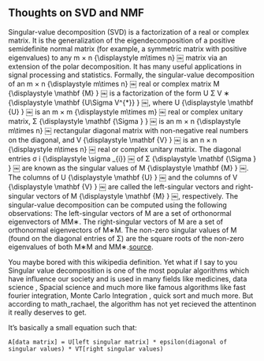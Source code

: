 
## Thoughts on SVD and NMF

Singular-value decomposition (SVD) is a factorization of a real or complex matrix. It is the generalization of the eigendecomposition of a positive semidefinite normal matrix (for example, a symmetric matrix with positive eigenvalues) to any m × n {\displaystyle m\times n} ￼ matrix via an extension of the polar decomposition. It has many useful applications in signal processing and statistics. 
Formally, the singular-value decomposition of an m × n {\displaystyle m\times n} ￼ real or complex matrix M {\displaystyle \mathbf {M} } ￼ is a factorization of the form U Σ V ∗ {\displaystyle \mathbf {U\Sigma V^{*}} } ￼, where U {\displaystyle \mathbf {U} } ￼ is an m × m {\displaystyle m\times m} ￼ real or complex unitary matrix, Σ {\displaystyle \mathbf {\Sigma } } ￼ is an m × n {\displaystyle m\times n} ￼ rectangular diagonal matrix with non-negative real numbers on the diagonal, and V {\displaystyle \mathbf {V} } ￼ is an n × n {\displaystyle n\times n} ￼ real or complex unitary matrix. The diagonal entries σ i {\displaystyle \sigma _{i}} ￼ of Σ {\displaystyle \mathbf {\Sigma } } ￼ are known as the singular values of M {\displaystyle \mathbf {M} } ￼. The columns of U {\displaystyle \mathbf {U} } ￼ and the columns of V {\displaystyle \mathbf {V} } ￼ are called the left-singular vectors and right-singular vectors of M {\displaystyle \mathbf {M} } ￼, respectively. 
The singular-value decomposition can be computed using the following observations: 
The left-singular vectors of M are a set of orthonormal eigenvectors of MM∗.
The right-singular vectors of M are a set of orthonormal eigenvectors of M∗M.
The non-zero singular values of M (found on the diagonal entries of Σ) are the square roots of the non-zero eigenvalues of both M∗M and MM∗.[source](https://en.wikipedia.org/wiki/Singular_value_decomposition).

You maybe bored with this wikipedia definition. Yet what if I say to you Singular value decomposition is one of the most popular algorithms which have influence our society and is used in many fields like medicines, data science , Spacial science and much more like famous algorithms like fast fourier integration, Monte Carlo Integration , quick sort and much more. But according to math_rachael, the algorithm has not yet recieved the attentinon it really deserves to get.

It’s basically a small equation such that:

```
A[data matrix] = U[left singular matrix] * epsilon(diagonal of singular values) * VT[right singular values)
```
